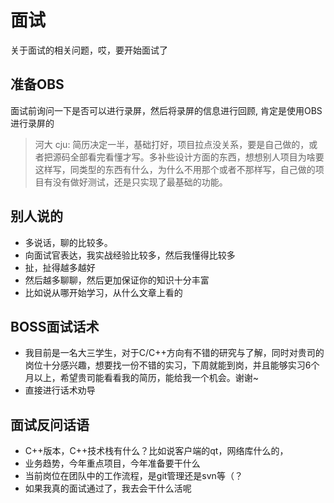 # 面试

关于面试的相关问题，哎，要开始面试了

## 准备OBS

面试前询问一下是否可以进行录屏，然后将录屏的信息进行回顾, 肯定是使用OBS进行录屏的

>河大 cju: 简历决定一半，基础打好，项目拉点没关系，要是自己做的，或者把源码全部看完看懂才写。多补些设计方面的东西，想想别人项目为啥要这样写，同类型的东西有什么，为什么不用那个或者不那样写，自己做的项目有没有做好测试，还是只实现了最基础的功能。

## 别人说的

- 多说话，聊的比较多。
- 向面试官表达，我实战经验比较多，然后我懂得比较多
- 扯，扯得越多越好
- 然后越多聊聊，然后更加保证你的知识十分丰富
- 比如说从哪开始学习，从什么文章上看的

## BOSS面试话术

- 我目前是一名大三学生，对于C/C++方向有不错的研究与了解，同时对贵司的岗位十分感兴趣，想要找一份不错的实习，下周就能到岗，并且能够实习6个月以上，希望贵司能看看我的简历，能给我一个机会。谢谢~
- 直接进行话术劝导

## 面试反问话语

- C++版本，C++技术栈有什么？比如说客户端的qt，网络库什么的，
- 业务趋势，今年重点项目，今年准备要干什么
- 当前岗位在团队中的工作流程，是git管理还是svn等（？
- 如果我真的面试通过了，我去会干什么活呢